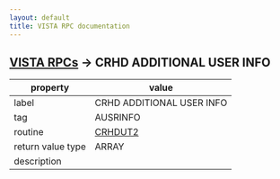 ```yaml
---
layout: default
title: VISTA RPC documentation
---
```




## [VISTA RPCs](TableOfContent.md) &#8594; CRHD ADDITIONAL USER INFO 

 property | value 
--- | --- 
 label | CRHD ADDITIONAL USER INFO
 tag | AUSRINFO
 routine | [CRHDUT2](http://code.osehra.org/dox/Routine_CRHDUT2_source.html)
 return value type | ARRAY
 description | 
